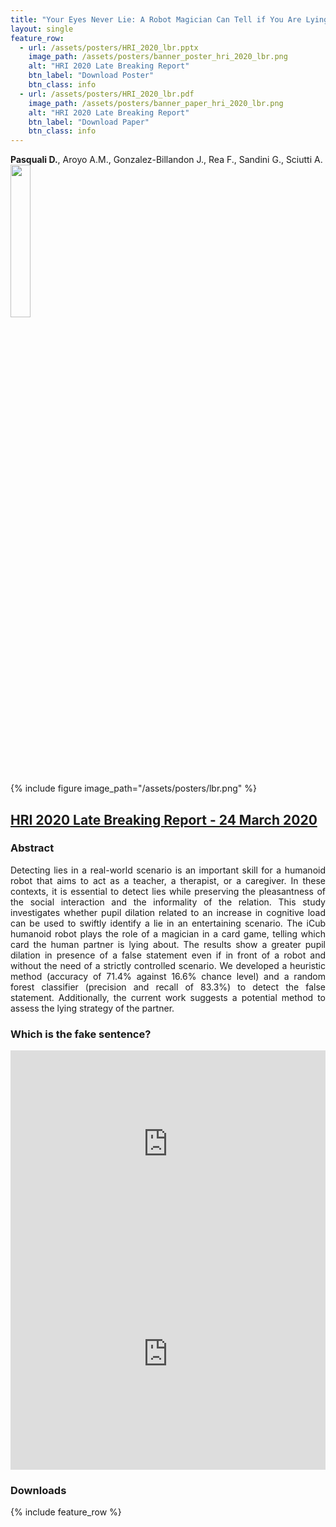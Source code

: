 ```yaml
---
title: "Your Eyes Never Lie: A Robot Magician Can Tell if You Are Lying"
layout: single
feature_row:
  - url: /assets/posters/HRI_2020_lbr.pptx
    image_path: /assets/posters/banner_poster_hri_2020_lbr.png
    alt: "HRI 2020 Late Breaking Report"
    btn_label: "Download Poster"
    btn_class: info
  - url: /assets/posters/HRI_2020_lbr.pdf
    image_path: /assets/posters/banner_paper_hri_2020_lbr.png
    alt: "HRI 2020 Late Breaking Report"
    btn_label: "Download Paper"
    btn_class: info
---
```

**Pasquali D.**, Aroyo A.M., Gonzalez-Billandon J., Rea F., Sandini G., Sciutti A.<br>
<img width="25%" src="../../assets/images/hri.png">

{% include figure image_path="/assets/posters/lbr.png" %}

## [HRI 2020 Late Breaking Report - 24 March 2020](https://humanrobotinteraction.org/2020/)

### Abstract
<div style="text-align: justify">
Detecting lies in a real-world scenario is an important skill for a humanoid robot that aims to act as a teacher, a therapist, or a caregiver. In these contexts, it is essential to detect lies while preserving the pleasantness of the social interaction and the informality of the relation. This study investigates whether pupil dilation related to an increase in cognitive load can be used to swiftly identify a lie in an entertaining scenario. The iCub humanoid robot plays the role of a magician in a card game, telling which card the human partner is lying about. The results show a greater pupil dilation in presence of a false statement even if in front of a robot and without the need of a strictly controlled scenario. We developed a heuristic method (accuracy of 71.4% against 16.6% chance level) and a random forest classifier (precision and recall of 83.3%) to detect the false statement. Additionally, the current work suggests a potential method to assess the lying strategy of the partner.
</div>

### Which is the fake sentence?

<iframe src="https://docs.google.com/forms/d/e/1FAIpQLScsDiGDNAKJtMCDexCXvEIZSwRDpw0djGikc704UUc3fvk8sQ/viewform?embedded=true" width="100%" height="300" frameborder="0" marginheight="0" marginwidth="0">Caricamento…</iframe>

<iframe width="100%" height="371" seamless frameborder="0" scrolling="no" src="https://docs.google.com/spreadsheets/d/e/2PACX-1vS2CXctHrD_X3dPPZI0ZSNu_dI2Y_vq47IJBN61yqbeqHpNipi6M34EVoTqf6jM1s2fXN9znPmgQu11/pubchart?oid=1702591448&amp;format=interactive"></iframe>

### Downloads

{% include feature_row %}


